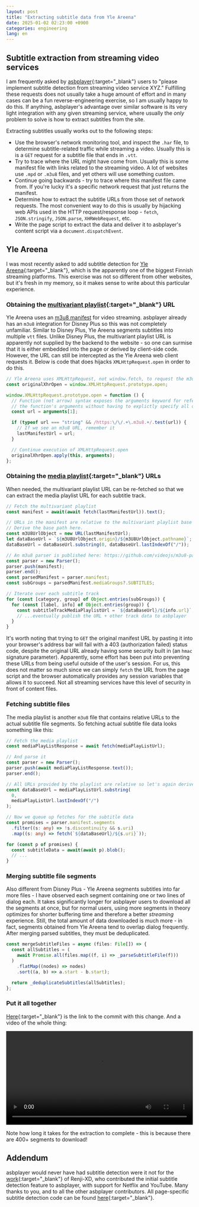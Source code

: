 ```yaml
---
layout: post
title: "Extracting subtitle data from Yle Areena"
date: 2025-01-02 02:23:00 +0900
categories: engineering
lang: en
---
```


## Subtitle extraction from streaming video services

I am frequently asked by [asbplayer](https://github.com/killergerbah/asbplayer){:target="\_blank"} users to "please implement subtitle detection from streaming video service XYZ." Fulfilling these requests does not usually take a huge amount of effort and in many cases can be a fun reverse-engineering exercise, so I am usually happy to do this. If anything, asbplayer's advantage over similar software is its very light integration with any given streaming service, where usually the _only_ problem to solve is how to extract subtitles from the site.

Extracting subtitles usually works out to the following steps:

- Use the browser's network monitoring tool, and inspect the `.har` file, to determine subtitle-related traffic while streaming a video. Usually this is is a `GET` request for a subtitle file that ends in `.vtt`.
- Try to trace where the URL might have come from. Usually this is some manifest file with links related to the streaming video. A lot of websites use `.mpd` or `.m3u8` files, and yet others will use something custom.
- Continue going backwards - try to trace where this manifest file came from. If you're lucky it's a specific network request that just returns the manifest.
- Determine how to extract the subtitle URLs from those set of network requests. The most convenient way to do this is usually by hijacking web APIs used in the HTTP request/response loop - `fetch`, `JSON.stringify`, `JSON.parse`, `XHRWebRequest`, etc.
- Write the page script to extract the data and deliver it to asbplayer's content script via a `document.dispatchEvent`.

## Yle Areena

I was most recently asked to add subtitle detection for [Yle Areena](https://areena.yle.fi/tv){:target="\_blank"}, which is the apparently one of the biggest Finnish streaming platforms. This exercise was not so different from other websites, but it's fresh in my memory, so it makes sense to write about this particular experience.

### Obtaining the [multivariant playlist](https://developers.broadpeak.io/docs/foundations-hls#multivariant-playlist){:target="\_blank"} URL

Yle Areena uses an [m3u8 manifest](https://developers.broadpeak.io/docs/foundations-hls#manifest) for video streaming. asbplayer already has an `m3u8` integration for Disney Plus so this was not completely unfamiliar. Similar to Disney Plus, Yle Areena segments subtitles into multiple `vtt` files. Unlike Disney Plus, the multivariant playlist URL is apparently not supplied by the backend to the website - so one can surmise that it is either embedded into the page or derived by client-side code. However, the URL can still be intercepted as the Yle Areena web client requests it. Below is code that does hijacks `XMLHttpRequest.open` in order to do this.

```typescript
// Yle Areena uses XMLHttpRequest, not window.fetch, to request the m3u8 manifest
const originalXhrOpen = window.XMLHttpRequest.prototype.open;

window.XMLHttpRequest.prototype.open = function () {
  // Function (not arrow) syntax exposes the arguments keyword for referring to
  // the function's arguments without having to explictly specify all of them
  const url = arguments[1];

  if (typeof url === "string" && /https:\/\/.+\.m3u8.+/.test(url)) {
    // If we see an m3u8 URL, remember it
    lastManifestUrl = url;
  }

  // Continue execution of XMLHttpRequest.open
  originalXhrOpen.apply(this, arguments);
};
```

### Obtaining the [media playlist](https://developers.broadpeak.io/docs/foundations-hls#media-playlist){:target="\_blank"} URLs

When needed, the multivariant playlist URL can be re-fetched so that we can extract the media playlist URL for each subtitle track.

```typescript
// Fetch the multivariant playlist
const manifest = await(await fetch(lastManifestUrl)).text();

// URLs in the manifest are relative to the multivariant playlist base path.
// Derive the base path here.
const m3U8UrlObject = new URL(lastManifestUrl);
let dataBaseUrl = `${m3U8UrlObject.origin}/${m3U8UrlObject.pathname}`;
dataBaseUrl = dataBaseUrl.substring(0, dataBaseUrl.lastIndexOf("/"));

// An m3u8 parser is published here: https://github.com/videojs/m3u8-parser
const parser = new Parser();
parser.push(manifest);
parser.end();
const parsedManifest = parser.manifest;
const subGroups = parsedManifest.mediaGroups?.SUBTITLES;

// Iterate over each subtitle track
for (const [category, group] of Object.entries(subGroups)) {
  for (const [label, info] of Object.entries(group)) {
    const subtitleTrackMediaPlaylistUrl = `${dataBaseUrl}/${info.url}`;
    // ...eventually publish the URL + other track data to asbplayer
  }
}
```

It's worth noting that trying to `GET` the original manifest URL by pasting it into your browser's address bar will fail with a 403 (authorization failed) status code, despite the original URL already having some security built in (an `hmac` signature parameter). Apparently, some effort has been put into preventing these URLs from being useful outside of the user's session. For us, this does not matter so much since we can simply `fetch` the URL from the page script and the browser automatically provides any session variables that allows it to succeed. Not all streaming services have this level of security in front of content files.

### Fetching subtitle files

The media playlist is another `m3u8` file that contains relative URLs to the actual subtitle file segments. So fetching actual subtitle file data looks something like this:

```typescript
// Fetch the media playlist
const mediaPlayListResponse = await fetch(mediaPlayListUrl);

// And parse it
const parser = new Parser();
parser.push(await mediaPlayListResponse.text());
parser.end();

// All URLs provided by the playlist are relative so let's again derive the base URL
const dataBaseUrl = mediaPlayListUrl.substring(
  0,
  mediaPlayListUrl.lastIndexOf("/")
);

// Now we queue up fetches for the subtitle data
const promises = parser.manifest.segments
  .filter((s: any) => !s.discontinuity && s.uri)
  .map((s: any) => fetch(`${dataBaseUrl}/${s.uri}`));

for (const p of promises) {
  const subtitleData = await(await p).blob();
  // ...
}
```

### Merging subtitle file segments

Also different from Disney Plus - Yle Areena segments subtitles into far more files - I have observed each segment containing one or two lines of dialog each. It takes significantly longer for asbplayer users to download all the segments at once, but for normal users, using more segments in theory optimizes for shorter buffering time and therefore a better _streaming_ experience. Still, the total amount of data downloaded is much more - in fact, segments obtained from Yle Areena tend to overlap dialog frequently. After merging parsed subtitles, they must be deduplicated.

```typescript
const mergeSubtitleFiles = async (files: File[]) => {
  const allSubtitles = (
    await Promise.all(files.map((f, i) => _parseSubtitleFile(f)))
  )
    .flatMap((nodes) => nodes)
    .sort((a, b) => a.start - b.start);

  return _deduplicateSubtitles(allSubtitles);
};
```

### Put it all together

[Here](https://github.com/killergerbah/asbplayer/commit/d4c2031463d8670d79cd50114470d6799a8a49cf){:target="\_blank"} is the link to the commit with this change. And a video of the whole thing:

<video controls preload width="100%" src="/assets/videos/yle-areena.mp4"></video>

Note how long it takes for the extraction to complete - this is because there are 400+ segments to download!

## Addendum

asbplayer would never have had subtitle detection were it not for the [work](https://github.com/killergerbah/asbplayer/pull/107){:target="\_blank"} of Renji-XD, who contributed the initial subtitle detection feature to asbplayer, with support for Netflix and YouTube. Many thanks to you, and to all the other asbplayer contributors. All page-specific subtitle detection code can be found [here](https://github.com/killergerbah/asbplayer/tree/main/extension/src/pages){:target="\_blank"}.
